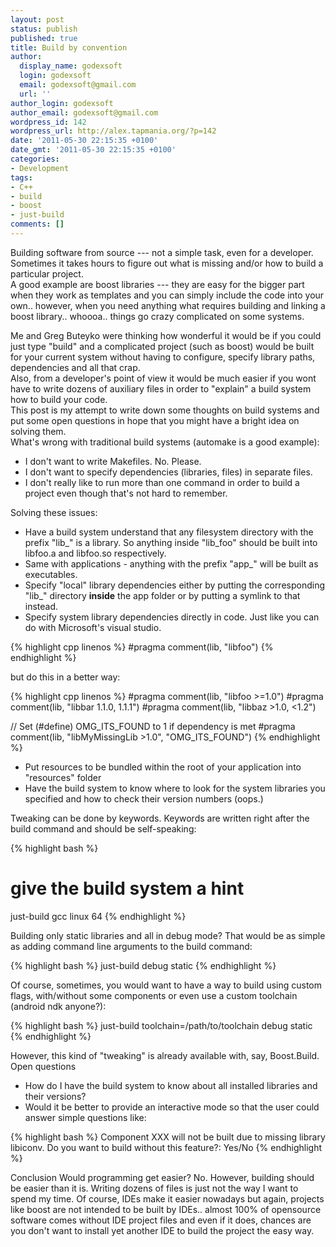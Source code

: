 ```yaml
---
layout: post
status: publish
published: true
title: Build by convention
author:
  display_name: godexsoft
  login: godexsoft
  email: godexsoft@gmail.com
  url: ''
author_login: godexsoft
author_email: godexsoft@gmail.com
wordpress_id: 142
wordpress_url: http://alex.tapmania.org/?p=142
date: '2011-05-30 22:15:35 +0100'
date_gmt: '2011-05-30 22:15:35 +0100'
categories:
- Development
tags:
- C++
- build
- boost
- just-build
comments: []
---
```

Building software from source --- not a simple task, even for a developer.  
Sometimes it takes hours to figure out what is missing and/or how to build a particular project.  
A good example are boost libraries --- they are easy for the bigger part when they work
as templates and you can simply include the code into your own.. however, when you need
anything what requires building and linking a boost library.. whoooa.. things go
crazy complicated on some systems.

Me and Greg Buteyko were thinking how wonderful it would be if you could just type "build"
and a complicated project (such as boost) would be built for your current system without having
to configure, specify library paths, dependencies and all that crap.  
Also, from a developer's point of view it would be much easier if you wont have to
write dozens of auxiliary files in order to "explain" a build system how to build your code.  
This post is my attempt to write down some thoughts on build systems and put some open
questions in hope that you might have a bright idea on solving them.  
What's wrong with traditional build systems (automake is a good example):

- I don't want to write Makefiles. No. Please.
- I don't want to specify dependencies (libraries, files) in separate files.
- I don't really like to run more than one command in order to build a project even though that's not hard to remember.

Solving these issues:

- Have a build system understand that any filesystem directory with the prefix "lib_" is a library. So anything inside "lib_foo" should be built into libfoo.a and libfoo.so respectively.
- Same with applications - anything with the prefix "app_" will be built as executables.
- Specify "local" library dependencies either by putting the corresponding "lib_" directory <b>inside</b> the app folder or by putting a symlink to that instead.
- Specify system library dependencies directly in code. Just like you can do with Microsoft's visual studio.

{% highlight cpp linenos %}
#pragma comment(lib, "libfoo")
{% endhighlight %}

but do this in a better way:

{% highlight cpp linenos %}
#pragma comment(lib, "libfoo >=1.0")
#pragma comment(lib, "libbar 1.1.0, 1.1.1")
#pragma comment(lib, "libbaz >1.0, <1.2")

// Set (#define) OMG_ITS_FOUND to 1 if dependency is met
#pragma comment(lib, "libMyMissingLib >1.0", "OMG_ITS_FOUND")
{% endhighlight %}

- Put resources to be bundled within the root of your application into "resources" folder
- Have the build system to know where to look for the system libraries you specified and how to check their version numbers (oops.)

Tweaking can be done by keywords. Keywords are written right after the build command and should be self-speaking:

{% highlight bash %}
# give the build system a hint
just-build gcc linux 64
{% endhighlight %}

Building only static libraries and all in debug mode? That would be as simple as adding command line arguments to the build command:

{% highlight bash %}
just-build debug static
{% endhighlight %}

Of course, sometimes, you would want to have a way to build using custom flags, with/without some components or even use a custom toolchain (android ndk anyone?):

{% highlight bash %}
just-build toolchain=/path/to/toolchain debug static
{% endhighlight %}

However, this kind of "tweaking" is already available with, say, Boost.Build.
Open questions

- How do I have the build system to know about all installed libraries and their versions?
- Would it be better to provide an interactive mode so that the user could answer simple questions like:

{% highlight bash %}
Component XXX will not be built due to missing library libiconv.
Do you want to build without this feature?: Yes/No
{% endhighlight %}

Conclusion
Would programming get easier?
No. However, building should be easier than it is. Writing dozens of files is just not the way I want to spend my time. Of course, IDEs make it easier nowadays but again, projects like boost are not intended to be built by IDEs.. almost 100% of opensource software comes without IDE project files and even if it does, chances are you don't want to install yet another IDE to build the project the easy way.
